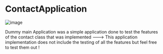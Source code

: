 # ContactApplication

![image](https://user-images.githubusercontent.com/68311964/136592968-90c0b8c1-8aa2-4cb5-8774-2827f3c867f7.png)


Dummy main
Application was a simple application done to test the features of the contact class that was implemented 
--->  This application implementation does not include the testing of all the features but feel free to test them out !

